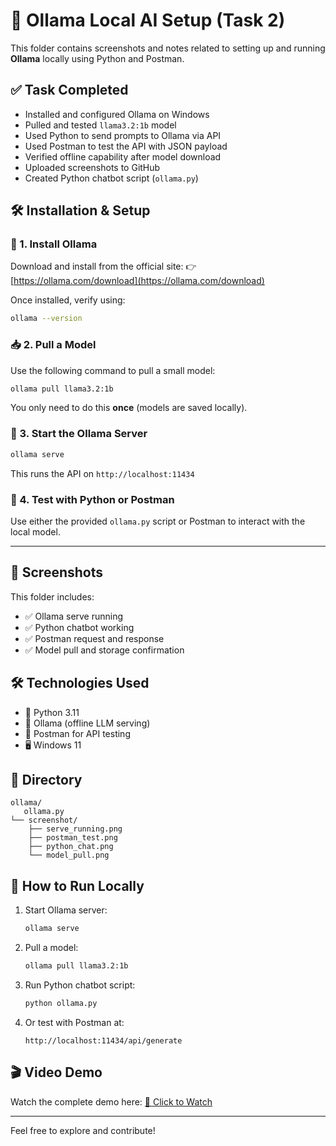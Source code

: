 # 🧠 Ollama Local AI Setup (Task 2)

This folder contains screenshots and notes related to setting up and running **Ollama** locally using Python and Postman.

## ✅ Task Completed

* Installed and configured Ollama on Windows
* Pulled and tested `llama3.2:1b` model
* Used Python to send prompts to Ollama via API
* Used Postman to test the API with JSON payload
* Verified offline capability after model download
* Uploaded screenshots to GitHub
* Created Python chatbot script (`ollama.py`)

## 🛠️ Installation & Setup

### 🧰 1. Install Ollama

Download and install from the official site:
👉 [https://ollama.com/download](https://ollama.com/download)

Once installed, verify using:

```bash
ollama --version
```

### 📥 2. Pull a Model

Use the following command to pull a small model:

```bash
ollama pull llama3.2:1b
```

You only need to do this **once** (models are saved locally).

### 🚀 3. Start the Ollama Server

```bash
ollama serve
```

This runs the API on `http://localhost:11434`

### 🧪 4. Test with Python or Postman

Use either the provided `ollama.py` script or Postman to interact with the local model.

---

## 📸 Screenshots

This folder includes:

* ✅ Ollama serve running
* ✅ Python chatbot working
* ✅ Postman request and response
* ✅ Model pull and storage confirmation

## 🛠 Technologies Used

* 🐍 Python 3.11
* 🐋 Ollama (offline LLM serving)
* 🧪 Postman for API testing
* 🖥️ Windows 11

## 📂 Directory

```
ollama/
   ollama.py
└── screenshot/
    ├── serve_running.png
    ├── postman_test.png
    ├── python_chat.png
    └── model_pull.png
```

## 🚀 How to Run Locally

1. Start Ollama server:

   ```bash
   ollama serve
   ```

2. Pull a model:

   ```bash
   ollama pull llama3.2:1b
   ```

3. Run Python chatbot script:

   ```bash
   python ollama.py
   ```

4. Or test with Postman at:

   ```
   http://localhost:11434/api/generate
   ```

## 🎬 Video Demo

Watch the complete demo here: [🔗 Click to Watch](https://www.example.com/ollama-demo) 

---

Feel free to explore and contribute!

